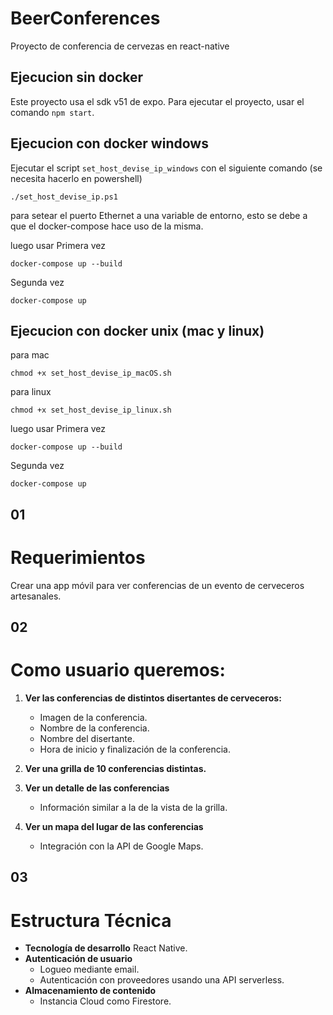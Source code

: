 # BeerConferences
Proyecto de conferencia de cervezas en react-native

## Ejecucion sin docker
Este proyecto usa el sdk v51 de expo.
Para ejecutar el proyecto, usar el comando `npm start`.

## Ejecucion con docker windows
Ejecutar el script `set_host_devise_ip_windows` con el siguiente comando
(se necesita hacerlo en powershell)
```
./set_host_devise_ip.ps1
```
para setear el puerto Ethernet a una variable de entorno, esto se debe a que el docker-compose hace uso de la misma.

luego usar
Primera vez
```
docker-compose up --build
```
Segunda vez
```
docker-compose up
```

## Ejecucion con docker unix (mac y linux)
para mac
```
chmod +x set_host_devise_ip_macOS.sh
```
para linux
```
chmod +x set_host_devise_ip_linux.sh
```

luego usar
Primera vez
```
docker-compose up --build
```
Segunda vez
```
docker-compose up
```

## 01
# Requerimientos
Crear una app móvil para ver conferencias de un evento de cerveceros artesanales.

## 02

# Como usuario queremos:

1. **Ver las conferencias de distintos disertantes de cerveceros:**
   - Imagen de la conferencia.
   - Nombre de la conferencia.
   - Nombre del disertante.
   - Hora de inicio y finalización de la conferencia.

2. **Ver una grilla de 10 conferencias distintas.**

3. **Ver un detalle de las conferencias**
   - Información similar a la de la vista de la grilla.

4. **Ver un mapa del lugar de las conferencias**
   - Integración con la API de Google Maps.

## 03
# Estructura Técnica

- **Tecnología de desarrollo** React Native.
- **Autenticación de usuario** 
  - Logueo mediante email.
  - Autenticación con proveedores usando una API serverless.
- **Almacenamiento de contenido** 
  - Instancia Cloud como Firestore.